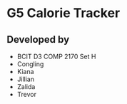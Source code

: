 # G5 Calorie Tracker
## Developed by
- BCIT D3 COMP 2170 Set H
- Congling
- Kiana
- Jillian
- Zalida
- Trevor